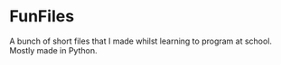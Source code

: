 # FunFiles
A bunch of short files that I made whilst learning to program at school. Mostly made in Python.
